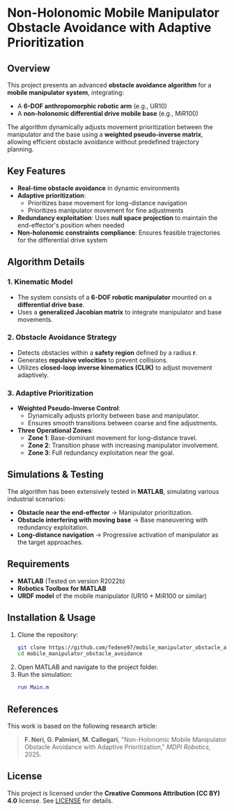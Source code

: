 # Non-Holonomic Mobile Manipulator Obstacle Avoidance with Adaptive Prioritization

## Overview
This project presents an advanced **obstacle avoidance algorithm** for a **mobile manipulator system**, integrating:
- A **6-DOF anthropomorphic robotic arm** (e.g., UR10)
- A **non-holonomic differential drive mobile base** (e.g., MiR100)

The algorithm dynamically adjusts movement prioritization between the manipulator and the base using a **weighted pseudo-inverse matrix**, allowing efficient obstacle avoidance without predefined trajectory planning.

## Key Features
- **Real-time obstacle avoidance** in dynamic environments
- **Adaptive prioritization**:
  - Prioritizes base movement for long-distance navigation
  - Prioritizes manipulator movement for fine adjustments
- **Redundancy exploitation**: Uses **null space projection** to maintain the end-effector's position when needed
- **Non-holonomic constraints compliance**: Ensures feasible trajectories for the differential drive system

## Algorithm Details
### 1. Kinematic Model
- The system consists of a **6-DOF robotic manipulator** mounted on a **differential drive base**.
- Uses a **generalized Jacobian matrix** to integrate manipulator and base movements.

### 2. Obstacle Avoidance Strategy
- Detects obstacles within a **safety region** defined by a radius **r**.
- Generates **repulsive velocities** to prevent collisions.
- Utilizes **closed-loop inverse kinematics (CLIK)** to adjust movement adaptively.

### 3. Adaptive Prioritization
- **Weighted Pseudo-Inverse Control**:
  - Dynamically adjusts priority between base and manipulator.
  - Ensures smooth transitions between coarse and fine adjustments.
- **Three Operational Zones**:
  - **Zone 1**: Base-dominant movement for long-distance travel.
  - **Zone 2**: Transition phase with increasing manipulator involvement.
  - **Zone 3**: Full redundancy exploitation near the goal.

## Simulations & Testing
The algorithm has been extensively tested in **MATLAB**, simulating various industrial scenarios:
- **Obstacle near the end-effector** → Manipulator prioritization.
- **Obstacle interfering with moving base** → Base maneuvering with redundancy exploitation.
- **Long-distance navigation** → Progressive activation of manipulator as the target approaches.

## Requirements
- **MATLAB** (Tested on version R2022b)
- **Robotics Toolbox for MATLAB**
- **URDF model** of the mobile manipulator (UR10 + MiR100 or similar)

## Installation & Usage
1. Clone the repository:
   ```bash
   git clone https://github.com/fedene97/mobile_manipulator_obstacle_avoidance.git
   cd mobile_manipulator_obstacle_avoidance
   ```
2. Open MATLAB and navigate to the project folder.
3. Run the simulation:
   ```matlab
   run Main.m
   ```

## References
This work is based on the following research article:
> **F. Neri, G. Palmieri, M. Callegari**, "Non-Holonomic Mobile Manipulator Obstacle Avoidance with Adaptive Prioritization," *MDPI Robotics*, 2025.

## License
This project is licensed under the **Creative Commons Attribution (CC BY) 4.0** license. See [LICENSE](LICENSE) for details.

